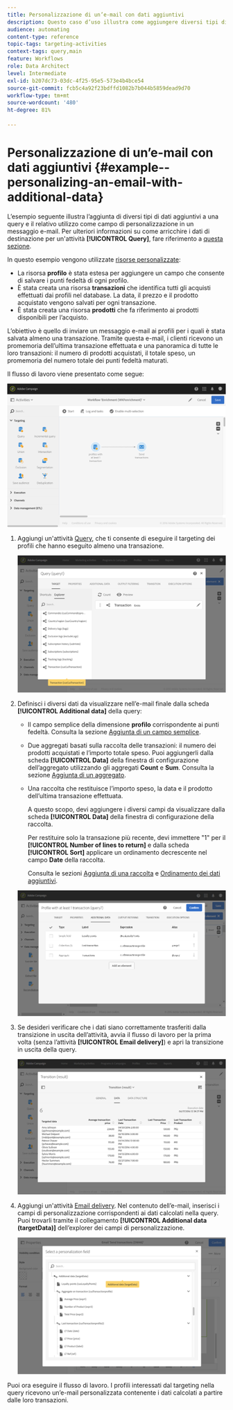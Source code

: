 ```yaml
---
title: Personalizzazione di un’e-mail con dati aggiuntivi
description: Questo caso d’uso illustra come aggiungere diversi tipi di dati aggiuntivi a una query e utilizzarla come campo di personalizzazione in un messaggio e-mail.
audience: automating
content-type: reference
topic-tags: targeting-activities
context-tags: query,main
feature: Workflows
role: Data Architect
level: Intermediate
exl-id: b207dc73-03dc-4f25-95e5-573e4b4bce54
source-git-commit: fcb5c4a92f23bdffd1082b7b044b5859dead9d70
workflow-type: tm+mt
source-wordcount: '480'
ht-degree: 81%

---
```


# Personalizzazione di un’e-mail con dati aggiuntivi {#example--personalizing-an-email-with-additional-data}

L’esempio seguente illustra l’aggiunta di diversi tipi di dati aggiuntivi a una query e il relativo utilizzo come campo di personalizzazione in un messaggio e-mail. Per ulteriori informazioni su come arricchire i dati di destinazione per un&#39;attività **[!UICONTROL Query]**, fare riferimento a [questa sezione](../../automating/using/query.md#enriching-data).

In questo esempio vengono utilizzate [risorse personalizzate](../../developing/using/data-model-concepts.md):

* La risorsa **profilo** è stata estesa per aggiungere un campo che consente di salvare i punti fedeltà di ogni profilo.
* È stata creata una risorsa **transazioni** che identifica tutti gli acquisti effettuati dai profili nel database. La data, il prezzo e il prodotto acquistato vengono salvati per ogni transazione.
* È stata creata una risorsa **prodotti** che fa riferimento ai prodotti disponibili per l’acquisto.

L’obiettivo è quello di inviare un messaggio e-mail ai profili per i quali è stata salvata almeno una transazione. Tramite questa e-mail, i clienti ricevono un promemoria dell’ultima transazione effettuata e una panoramica di tutte le loro transazioni: il numero di prodotti acquistati, il totale speso, un promemoria del numero totale dei punti fedeltà maturati.

Il flusso di lavoro viene presentato come segue:

![](assets/enrichment_example1.png)

1. Aggiungi un&#39;attività [Query](../../automating/using/query.md), che ti consente di eseguire il targeting dei profili che hanno eseguito almeno una transazione.

   ![](assets/enrichment_example2.png)

1. Definisci i diversi dati da visualizzare nell’e-mail finale dalla scheda **[!UICONTROL Additional data]** della query:

   * Il campo semplice della dimensione **profilo** corrispondente ai punti fedeltà. Consulta la sezione [Aggiunta di un campo semplice](../../automating/using/query.md#adding-a-simple-field).
   * Due aggregati basati sulla raccolta delle transazioni: il numero dei prodotti acquistati e l’importo totale speso. Puoi aggiungerli dalla scheda **[!UICONTROL Data]** della finestra di configurazione dell’aggregato utilizzando gli aggregati **Count** e **Sum**. Consulta la sezione [Aggiunta di un aggregato](../../automating/using/query.md#adding-an-aggregate).
   * Una raccolta che restituisce l’importo speso, la data e il prodotto dell’ultima transazione effettuata.

     A questo scopo, devi aggiungere i diversi campi da visualizzare dalla scheda **[!UICONTROL Data]** della finestra di configurazione della raccolta.

     Per restituire solo la transazione più recente, devi immettere &quot;1&quot; per il **[!UICONTROL Number of lines to return]** e dalla scheda **[!UICONTROL Sort]** applicare un ordinamento decrescente nel campo **Date** della raccolta.

     Consulta le sezioni [Aggiunta di una raccolta](../../automating/using/query.md#adding-a-collection) e [Ordinamento dei dati aggiuntivi](../../automating/using/query.md#sorting-additional-data).

   ![](assets/enrichment_example4.png)

1. Se desideri verificare che i dati siano correttamente trasferiti dalla transizione in uscita dell’attività, avvia il flusso di lavoro per la prima volta (senza l’attività **[!UICONTROL Email delivery]**) e apri la transizione in uscita della query.

   ![](assets/enrichment_example5.png)

1. Aggiungi un&#39;attività [Email delivery](../../automating/using/email-delivery.md). Nel contenuto dell’e-mail, inserisci i campi di personalizzazione corrispondenti ai dati calcolati nella query. Puoi trovarli tramite il collegamento **[!UICONTROL Additional data (targetData)]** dell’explorer dei campi di personalizzazione.

   ![](assets/enrichment_example3.png)

Puoi ora eseguire il flusso di lavoro. I profili interessati dal targeting nella query ricevono un’e-mail personalizzata contenente i dati calcolati a partire dalle loro transazioni.
